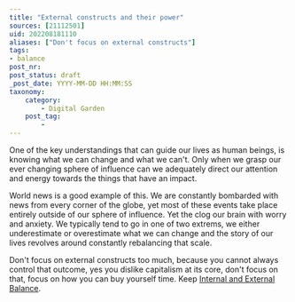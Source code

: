 ```yaml
---
title: "External constructs and their power"
sources: [21112501]
uid: 202208181110
aliases: ["Don't focus on external constructs"]
tags:
- balance
post_nr:
post_status: draft
_post_date: YYYY-MM-DD HH:MM:SS
taxonomy:
    category:
        - Digital Garden
    post_tag:
        - 
---
```


One of the key understandings that can guide our lives as human beings, is knowing what we can change and what we can't. Only when we grasp our ever changing sphere of influence can we adequately direct our attention and energy towards the things that have an impact. 

World news is a good example of this. We are constantly bombarded with news from every corner of the globe, yet most of these events take place entirely outside of our sphere of influence. Yet the clog our brain with worry and anxiety. We typically tend to go in one of two extrems, we either underestimate or overestimate what we can change and the story of our lives revolves around constantly rebalancing that scale.


Don't focus on external constructs too much, because you cannot always control that outcome, yes you dislike capitalism at its core, don't focus on that, focus on how you can buy yourself time. Keep [Internal and External Balance](balance-external-internal.md).